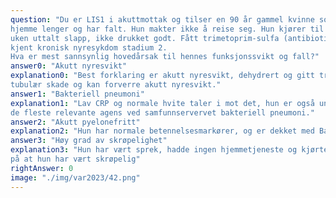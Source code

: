 ```yaml
---
question: "Du er LIS1 i akuttmottak og tilser en 90 år gammel kvinne som er henvist fordi hun ikke klarer seg
hjemme lenger og har falt. Hun makter ikke å reise seg. Hun kjører til vanlig bil og klarer seg selv. Siste
uken uttalt slapp, ikke drukket godt. Fått trimetoprim-sulfa (antibiotikum) for en akutt cystitt. Hun har
kjent kronisk nyresykdom stadium 2.
Hva er mest sannsynlig hovedårsak til hennes funksjonssvikt og fall?"
answer0: "Akutt nyresvikt"
explanation0: "Best forklaring er akutt nyresvikt, dehydrert og gitt trimetoprim-sulfa som predisponerer for
tubulær skade og kan forverre akutt nyresvikt."
answer1: "Bakteriell pneumoni"
explanation1: "Lav CRP og normale hvite taler i mot det, hun er også under behandling med Bactrim som dekker
de fleste relevante agens ved samfunnservervet bakteriell pneumoni."
answer2: "Akutt pyelonefritt"
explanation2: "Hun har normale betennelsesmarkører, og er dekket med Bactrim for infeksjon."
answer3: "Høy grad av skrøpelighet"
explanation3: "Hun har vært sprek, hadde ingen hjemmetjeneste og kjørte bil, slik at det er ingenting som tyder
på at hun har vært skrøpelig"
rightAnswer: 0
image: "./img/var2023/42.png"
---
```



